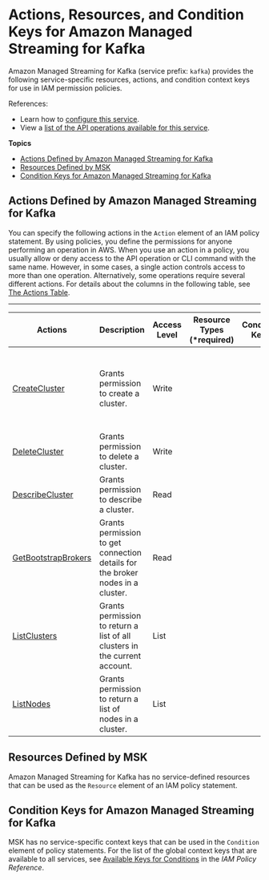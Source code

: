 # Actions, Resources, and Condition Keys for Amazon Managed Streaming for Kafka<a name="list_amazonmanagedstreamingforkafka"></a>

Amazon Managed Streaming for Kafka \(service prefix: `kafka`\) provides the following service\-specific resources, actions, and condition context keys for use in IAM permission policies\.

References:
+ Learn how to [configure this service](https://docs.aws.amazon.com/msk/latest/developerguide/)\.
+ View a [list of the API operations available for this service](https://docs.aws.amazon.com/msk/1.0/apireference/)\.

**Topics**
+ [Actions Defined by Amazon Managed Streaming for Kafka](#amazonmanagedstreamingforkafka-actions-as-permissions)
+ [Resources Defined by MSK](#amazonmanagedstreamingforkafka-resources-for-iam-policies)
+ [Condition Keys for Amazon Managed Streaming for Kafka](#amazonmanagedstreamingforkafka-policy-keys)

## Actions Defined by Amazon Managed Streaming for Kafka<a name="amazonmanagedstreamingforkafka-actions-as-permissions"></a>

You can specify the following actions in the `Action` element of an IAM policy statement\. By using policies, you define the permissions for anyone performing an operation in AWS\. When you use an action in a policy, you usually allow or deny access to the API operation or CLI command with the same name\. However, in some cases, a single action controls access to more than one operation\. Alternatively, some operations require several different actions\. For details about the columns in the following table, see [The Actions Table](reference_policies_actions-resources-contextkeys.md#actions_table)\.


****  

| Actions | Description | Access Level | Resource Types \(\*required\) | Condition Keys | Dependent Actions | 
| --- | --- | --- | --- | --- | --- | 
|   [ CreateCluster ](https://docs.aws.amazon.com/msk/1.0/apireference/clusters.html#CreateCluster)  | Grants permission to create a cluster\. | Write |  |  |   ec2:DescribeSecurityGroups   ec2:DescribeSubnets   ec2:DescribeVpcs   iam:AttachRolePolicy   iam:CreateServiceLinkedRole   iam:PutRolePolicy   kms:CreateGrant   kms:DescribeKey   | 
|   [ DeleteCluster ](https://docs.aws.amazon.com/msk/1.0/apireference/clusters-clusterarn.html#DeleteCluster)  | Grants permission to delete a cluster\. | Write |  |  |  | 
|   [ DescribeCluster ](https://docs.aws.amazon.com/msk/1.0/apireference/clusters-clusterarn.html#DescribeCluster)  | Grants permission to describe a cluster\. | Read |  |  |  | 
|   [ GetBootstrapBrokers ](https://docs.aws.amazon.com/msk/1.0/apireference/clusters-clusterarn-bootstrap-brokers.html#GetBootstrapBrokers)  | Grants permission to get connection details for the broker nodes in a cluster\. | Read |  |  |  | 
|   [ ListClusters ](https://docs.aws.amazon.com/msk/1.0/apireference/clusters.html#ListClusters)  | Grants permission to return a list of all clusters in the current account\. | List |  |  |  | 
|   [ ListNodes ](https://docs.aws.amazon.com/msk/1.0/apireference/clusters-clusterarn-nodes.html#ListNodes)  | Grants permission to return a list of nodes in a cluster\. | List |  |  |  | 

## Resources Defined by MSK<a name="amazonmanagedstreamingforkafka-resources-for-iam-policies"></a>

Amazon Managed Streaming for Kafka has no service\-defined resources that can be used as the `Resource` element of an IAM policy statement\.

## Condition Keys for Amazon Managed Streaming for Kafka<a name="amazonmanagedstreamingforkafka-policy-keys"></a>

MSK has no service\-specific context keys that can be used in the `Condition` element of policy statements\. For the list of the global context keys that are available to all services, see [Available Keys for Conditions](reference_policies_condition-keys.html#AvailableKeys) in the *IAM Policy Reference*\.
